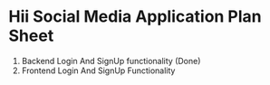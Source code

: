 # Hii Social Media Application Plan Sheet

<!-- Authentication -->
1. Backend Login And SignUp functionality (Done)
2. Frontend Login And SignUp Functionality